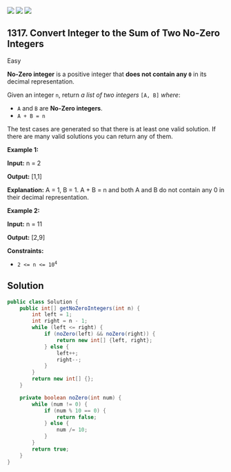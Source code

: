 [![](https://img.shields.io/github/stars/javadev/LeetCode-in-Java?label=Stars&style=flat-square)](https://github.com/javadev/LeetCode-in-Java)
[![](https://img.shields.io/github/forks/javadev/LeetCode-in-Java?label=Fork%20me%20on%20GitHub%20&style=flat-square)](https://github.com/javadev/LeetCode-in-Java/fork)
[![](https://img.shields.io/badge/-LeetCode%20in%20Kotlin-blue?style=flat-square)](https://github.com/javadev/LeetCode-in-Kotlin)

## 1317\. Convert Integer to the Sum of Two No-Zero Integers

Easy

**No-Zero integer** is a positive integer that **does not contain any `0`** in its decimal representation.

Given an integer `n`, return _a list of two integers_ `[A, B]` _where_:

*   `A` and `B` are **No-Zero integers**.
*   `A + B = n`

The test cases are generated so that there is at least one valid solution. If there are many valid solutions you can return any of them.

**Example 1:**

**Input:** n = 2

**Output:** [1,1]

**Explanation:** A = 1, B = 1. A + B = n and both A and B do not contain any 0 in their decimal representation.

**Example 2:**

**Input:** n = 11

**Output:** [2,9]

**Constraints:**

*   <code>2 <= n <= 10<sup>4</sup></code>

## Solution

```java
public class Solution {
    public int[] getNoZeroIntegers(int n) {
        int left = 1;
        int right = n - 1;
        while (left <= right) {
            if (noZero(left) && noZero(right)) {
                return new int[] {left, right};
            } else {
                left++;
                right--;
            }
        }
        return new int[] {};
    }

    private boolean noZero(int num) {
        while (num != 0) {
            if (num % 10 == 0) {
                return false;
            } else {
                num /= 10;
            }
        }
        return true;
    }
}
```